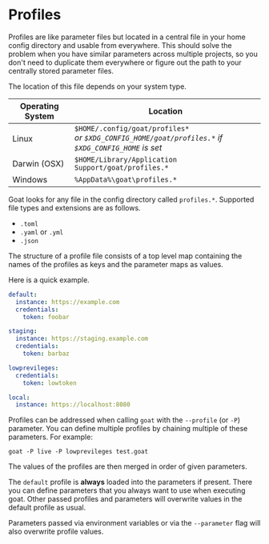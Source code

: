 # Profiles

Profiles are like parameter files but located in a central file in your home config directory and usable from everywhere.
This should solve the problem when you have similar parameters across multiple projects, so you don't need to duplicate them
everywhere or figure out the path to your centrally stored parameter files.

The location of this file depends on your system type.

| Operating System | Location                                                                                                 |
|------------------|----------------------------------------------------------------------------------------------------------|
| Linux            | `$HOME/.config/goat/profiles*`<br />*or `$XDG_CONFIG_HOME/goat/profiles.*` if `$XDG_CONFIG_HOME` is set* |
| Darwin (OSX)     | `$HOME/Library/Application Support/goat/profiles.*`                                                      |
| Windows          | `%AppData%\goat\profiles.*`                                                                              |

Goat looks for any file in the config directory called `profiles.*`. Supported file types and extensions are as follows.
- `.toml`
- `.yaml` or `.yml`
- `.json`

The structure of a profile file consists of a top level map containing the names of the profiles as keys and the parameter
maps as values.

Here is a quick example.
```yaml
default:
  instance: https://example.com
  credentials:
    token: foobar

staging:
  instance: https://staging.example.com
  credentials:
    token: barbaz

lowprevileges:
  credentials:
    token: lowtoken

local:
  instance: https://localhost:8080
```

Profiles can be addressed when calling `goat` with the `--profile` (or `-P`) parameter. You can define multiple profiles
by chaining multiple of these parameters. For example: 
```
goat -P live -P lowprevileges test.goat
```

The values of the profiles are then merged in order of given parameters.

The `default` profile is **always** loaded into the parameters if present. There you can define parameters that you always
want to use when executing goat. Other passed profiles and parameters will overwrite values in the default profile as usual.

Parameters passed via environment variables or via the `--parameter` flag will also overwrite profile values.
